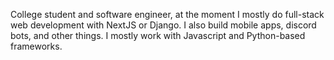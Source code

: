 College student and software engineer, at the moment I mostly do full-stack web development with NextJS or Django. I also build mobile apps, discord bots, and other things. I mostly work with Javascript and Python-based frameworks.
